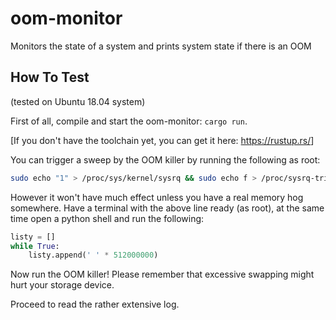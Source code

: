 # oom-monitor

Monitors the state of a system and prints system state if there is an OOM

## How To Test

(tested on Ubuntu 18.04 system)

First of all, compile and start the oom-monitor: `cargo run`.

[If you don't have the toolchain yet, you can get it here: <https://rustup.rs/>]

You can trigger a sweep by the OOM killer by running the following as root:

```bash
sudo echo "1" > /proc/sys/kernel/sysrq && sudo echo f > /proc/sysrq-trigger && dmesg -x -T && sudo echo "176" > /proc/sys/kernel/sysrq
```

However it won't have much effect unless you have a real memory hog somewhere. Have a terminal with the above line ready (as root), at the same time open a python shell and run the following:

```python
listy = []
while True:
    listy.append(' ' * 512000000)

```

Now run the OOM killer! Please remember that excessive swapping might hurt your storage device.

Proceed to read the rather extensive log.
